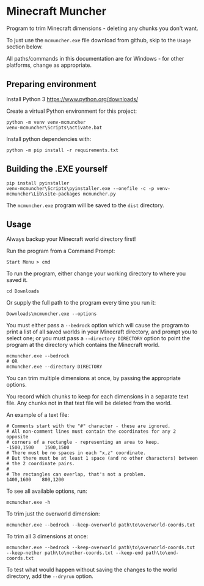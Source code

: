 # Minecraft Muncher

Program to trim Minecraft dimensions - deleting any chunks you don't want.

To just use the `mcmuncher.exe` file download from github,
skip to the `Usage` section below.

All paths/commands in this documentation are for Windows - for other platforms,
change as appropriate.

## Preparing environment

Install Python 3 https://www.python.org/downloads/

Create a virtual Python environment for this project:
```
python -m venv venv-mcmuncher
venv-mcmuncher\Scripts\activate.bat
```

Install python dependencies with:
```
python -m pip install -r requirements.txt
```

## Building the .EXE yourself

```
pip install pyinstaller
venv-mcmuncher\Scripts\pyinstaller.exe --onefile -c -p venv-mcmuncher\Lib\site-packages mcmuncher.py
```

The `mcmuncher.exe` program will be saved to the `dist` directory.

## Usage

Always backup your Minecraft world directory first!

Run the program from a Command Prompt:
```
Start Menu > cmd
```

To run the program, either change your working directory to where you saved
it.
```
cd Downloads
```
Or supply the full path to the program every time you run it:
```
Downloads\mcmuncher.exe --options
```

You must either pass a `--bedrock` option which will cause the program to
print a list of all saved worlds in your Minecraft directory, and prompt you
to select one; or you must pass a `--directory DIRECTORY` option to point
the program at the directory which contains the Minecraft world.

```
mcmuncher.exe --bedrock
# OR
mcmuncher.exe --directory DIRECTORY
```

You can trim multiple dimensions at once, by passing the appropriate options.

You record which chunks to keep for each dimensions in a separate text file.
Any chunks not in that text file will be deleted from the world.

An example of a text file:
```
# Comments start with the "#" character - these are ignored.
# All non-comment lines must contain the coordinates for any 2 opposite
# corners of a rectangle - representing an area to keep.
-1500,1500    1500,1500
# There must be no spaces in each "x,z" coordinate.
# But there must be at least 1 space (and no other characters) between
# the 2 coordinate pairs.
#
# The rectangles can overlap, that's not a problem.
1400,1600    800,1200
```

To see all available options, run:
```
mcmuncher.exe -h
```

To trim just the overworld dimension:
```
mcmuncher.exe --bedrock --keep-overworld path\to\overworld-coords.txt
```

To trim all 3 dimensions at once:
```
mcmuncher.exe --bedrock --keep-overworld path\to\overworld-coords.txt --keep-nether path\to\nether-coords.txt --keep-end path\to\end-coords.txt
```

To test what would happen without saving the changes to the world directory,
add the `--dryrun` option.
